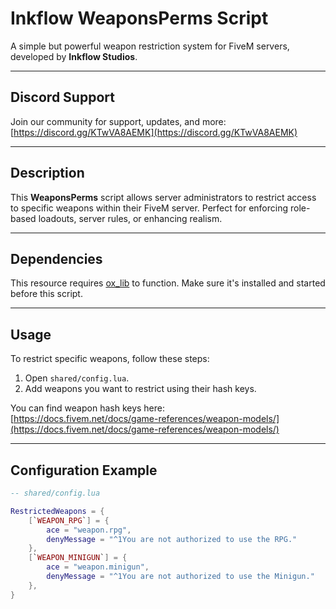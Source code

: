 # Inkflow WeaponsPerms Script
A simple but powerful weapon restriction system for FiveM servers, developed by **Inkflow Studios**.

---

## Discord Support
Join our community for support, updates, and more:  
[https://discord.gg/KTwVA8AEMK](https://discord.gg/KTwVA8AEMK)

---

## Description
This **WeaponsPerms** script allows server administrators to restrict access to specific weapons within their FiveM server. Perfect for enforcing role-based loadouts, server rules, or enhancing realism.

---

## Dependencies
This resource requires [ox_lib](https://github.com/overextended/ox_lib/releases) to function. Make sure it's installed and started before this script.

---

## Usage
To restrict specific weapons, follow these steps:

1. Open `shared/config.lua`.
2. Add weapons you want to restrict using their hash keys.

You can find weapon hash keys here:  
[https://docs.fivem.net/docs/game-references/weapon-models/](https://docs.fivem.net/docs/game-references/weapon-models/)

---

## Configuration Example

```lua
-- shared/config.lua

RestrictedWeapons = {
    [`WEAPON_RPG`] = {
        ace = "weapon.rpg",
        denyMessage = "^1You are not authorized to use the RPG."
    },
    [`WEAPON_MINIGUN`] = {
        ace = "weapon.minigun",
        denyMessage = "^1You are not authorized to use the Minigun."
    },
}
